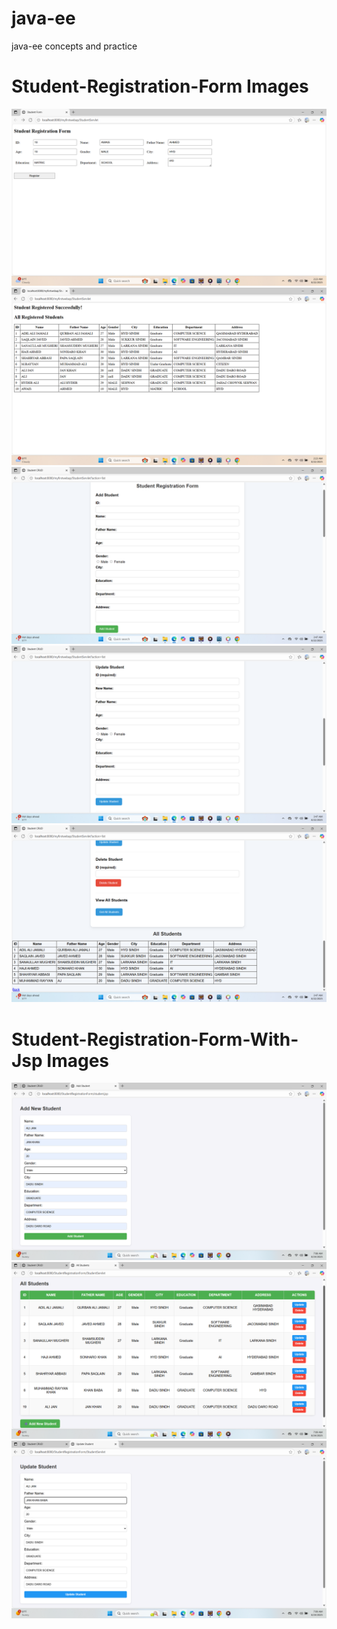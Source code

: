 # java-ee
 java-ee concepts and practice
# Student-Registration-Form Images 
![image alt](https://github.com/AdilAli007/java-ee/blob/e81568eb9e50a34663c89e64d0543235a639759f/Screenshot%20(14).png)
![image alt](https://github.com/AdilAli007/java-ee/blob/98f9542bc90d90fb7509e87898bf27769186ec6f/Screenshot%20(13).png)
![image alt](https://github.com/AdilAli007/java-ee/blob/7e4d383a63fac918e9cf7f350a628d16afc66a1f/Screenshot%20(15).png)
![image alt](https://github.com/AdilAli007/java-ee/blob/d430c2a17a1407e758f92e4dd92fce5b79d3199a/Screenshot%20(17).png)
![image alt](https://github.com/AdilAli007/java-ee/blob/6f1797335d3117947546dbb947b0b0b9bf3d310d/Screenshot%20(18).png)
# Student-Registration-Form-With-Jsp Images
![image alt](https://github.com/AdilAli007/java-ee/blob/d73b71c8db2333d76ce8011221b6eea0ebad44c2/Screenshot%20(19).png)
![image alt](https://github.com/AdilAli007/java-ee/blob/d73b71c8db2333d76ce8011221b6eea0ebad44c2/Screenshot%20(20).png)
![image alt](https://github.com/AdilAli007/java-ee/blob/d73b71c8db2333d76ce8011221b6eea0ebad44c2/Screenshot%20(21).png)

 
